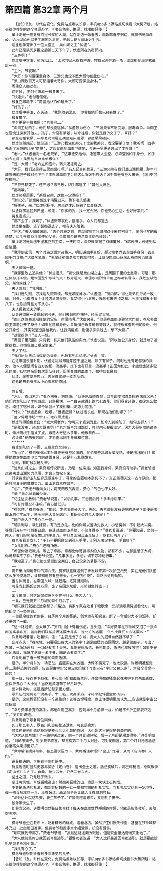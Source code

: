 # 第四篇 第32章 两个月
        【告知书友，时代在变化，免费站点难以长存，手机app多书源站点切换看书大势所趋，站长给你推荐的这个换源APP，听书音色多、换源、找书都好使！】
       巢山湖是一座足有百里长宽的大湖，站在湖边一眼看去，肉眼都看不到边，就仿佛是海洋般。这片湖泊也滋养了周围的居民，无数人是在湖上讨生活。
       这里也孕育出了一位大盗匪——巢山湖之主‘伏虚’。
       此时已是杀死房翀之后第二天下午了，伏虚所在的府邸内。
       “三游啊！”
       伏虚眼中含泪，悲伤无比, “上次你还来给我拜寿，你我兄弟醉酒一场，谁想那却是你我最后一别！”
       “主上，节哀啊。”
       “大哥！你可要保重身体，三游兄也定不愿大哥你如此伤心。”
       “巢山湖数百万人可都指着大哥你，大哥可要保重身体。”
       周围众人都劝慰。
       这时候, 老付也带着一孩童来了。
       “快磕头。”老付连催促。
       孩童立即跪下：“房邕给伏伯伯磕头了。”
       “好孩子。。”
       伏虚眼中垂泪，点头道, “我刚收到消息, 你爹娘他们都已经去世了。”
       孩童蒙了。
       老付更是不敢相信：“老爷他……”
       “血雨卫动的手，他们都没能逃掉。”伏虚颇为伤心，“三游兄弟不愿受辱，服毒自杀。血雨卫也没饶过房家其他人。孩子，你没有爹娘，从今往后，你就是我的义子了，可好？”
       孩童还在发呆，一旁老付则是让孩童磕头谢恩，孩童呆呆磕头。
       伏虚忽然站起，愤怒道：“三游乃我生死弟兄！谁杀我弟兄，我定要杀了他！我听闻，凶手先杀了三游的儿子‘房翀’，之后又逃到血雨卫驻地，今天一早更是逃出了丰叶城！”
       “老六。”伏虚看向一名老兄弟, “这事便交给你，速速带人去查，必须查出凶手身份, 凶手如今在哪！我要给三游兄弟报仇！”
       “是，大哥！”老六立即应命，转头迅速离去。
       “大哥，我们还是得三思而后行啊。”有人起身担忧道，“三游兄弟有我们巢山湖撑腰，那丰叶城哪来的胆子敢对他下手？丰叶城血雨卫为何这么听凶手的话？凶手怕是有些大来头，我们不可莽撞啊。”
       “三游兄都死了，还三思？再三思，凶手都逃了！”其他人反驳。
       “都闭嘴。”
       伏虚怒视周围，“杀我兄弟，这仇一定得报！”
       “谢义父。”孩童房邕这才清醒过来，跪下磕头感谢。
       “好孩子，来。”伏虚招招手，房邕这才起身到了伏虚身边。
       伏虚将房邕拉到怀里，说道：“你爹的仇，我一定会报。你也安心生活，也好好学武。”
       房邕连点头。
       “都下去了，我累了。”伏虚面带哀伤，摆摆手，众人们都退去。
       伏虚坐在那，连丫鬟都退去了，唯有夫人陪着。
       “阿伏。”夫人微微皱眉，“两个时辰之前，你就收到丰叶城那边传来的密信了，密信也写的很清楚，凶手是费总指挥使的父亲。杀房翀的是费总指挥使的妹妹。”
       巢山湖可是周围千里真正的主宰，一天时间，自然就掌握了详细情报，飞鸽传书，传递到伏虚这里。
       “我得到密信，两个时辰之后才召集人，明知道凶手身份，却又命老六去查凶手身份，去查凶手的位置。”伏虚叹息道，“就是给那位费老爷拖延时间，让他尽快逃出我巢山湖的势力范围啊。”
       夫人微微一怔。
       “我哪里敢去追杀他？”伏虚摇头，“都说我是巢山湖之主，是周围千里的土皇帝。可是，那位费总指挥使，是帝国整个东域的天！权势滔天，帝国东域所有血雨卫都听其号令，我敢去杀他父，杀他妹妹？”
       夫人叹息：“我明白。”
       “我们是乱贼，可我这乱贼首领，却是如履薄冰。”伏虚道，“对内部，得让兄弟们拧成一股绳。对外，也得够狠！让各方忌惮畏惧。我又得小心翼翼，唯恐惹来灭顶之祸。今年我都五十有八了，也愈加有些力不从心。”
       夫人握着丈夫的手。
       从普通盗匪一路崛起到今天，他们夫妇相互扶持，经历过太多。
       “而且这位费总指挥使的父亲，也很精明。”伏虚笑道，“他是在血雨卫驻地大门前，在众多血雨卫面前公开了身份！如果他隐藏身份，只悄悄告诉常统领等数人，我还很难查到他的身份。他公开身份……其实就是透露给我的，让我清醒点，别傻乎乎杀过去，惹下大祸。”
       “透露给你？”夫人一惊。
       “周围千里范围，只有我，有灭他们队伍的实力。”伏虚说道，“所以他公开身份，就是为了透露给我。他怕我做出糊涂事来。”
       夫人了然。
       “我们这位费总指挥使的父亲，也颇有些心机呢。”伏虚一笑。
       在这帝国没落时期，伏虚这乱贼却能掌控千里之地，除了有脑子，同时也是有足够强的武力。他本人便是闻名四方的超一流高手，麾下也有好些一流高手！正因为如此，才能做出诸多犯忌的事，抵抗住帝国数次军队征讨，周围各城的血雨卫，都得仰其鼻息！
       伏虚，是有足够实力，灭掉费家那一支车队的。
       这也是费老爷那么小心翼翼的原因。
       ……
       两日后。
       “大哥，查出来了。”老六跪着，懊恼道，“凶手队伍的首领，是帝国东域费总指挥使的父亲！他们的车队出了丰叶城后，赶路极快，一个白天就得赶路六七百里，他们昼夜赶路，都没怎么歇息。绕过了宿长城，如今早就出了我们巢山湖势力范围。”
       “什么？”伏虚起身，瞪眼，“昼夜赶路？绕过宿长城，那现在他们到哪了？”
       “至少得是徐昉一带了。”老六禀报道。
       伏虚气得脸色发白：“老六啊老六，你两天才查到消息。如今人到徐昉了，如何去抓人？”
       “是我没用，还请大哥责罚！”老六眼中含泪跪伏，可他内心却很淡定，因为大哥吩咐他追查时，伸出两根手指点了点。跟随大哥这么多年，他很明白……
       必须得‘花两天时间’，才能查出凶手身份和位置。
       ******
       费家车队绕了一圈，又继续向北前行。
       “妥当了。”费老爷刚出丰叶城还是有些紧张的，他怕那些乱贼头脑发热，硬是围堵他们！即便他故意在血雨卫大门前透露身份，还是担心乱贼发疯。
       乱贼，有时候就是乱来。
       “这巢山湖之主，果真如传说所言，乃是一位枭雄。知道我身份，果真没有动手。”费老爷远远逃离巢山湖势力范围，才真正放松下来。
       其实费家护卫队伍算是很豪华了，寻常的盗匪根本奈何不了。真正能覆灭这一支车队的，都是各地真正的豪雄势力。巢山湖自然在其中。
       “心兰。”费老爷看向女儿，两天两夜的奔波，费心兰气色也不太好。
       “爹。”费心兰看着父亲。
       “记住这次教训。”费老爷说道，“以后凡事，三思而后行！多考虑后果。”
       “可有时候忍不住嘛。”费心兰低头。
       “得忍住。”费老爷道，“能忍，才代表你长大了。先忍，再考虑有没有更好的法子？即便是表面上忍住不出手，暗地里派人灭他满门。都比你公开杀人要好！”
       “暗中派人？”费心兰一怔。
       “暗杀刺杀，栽赃嫁祸，有的是办法。比如你可以当场先救人，小惩房翀，不引起大冲突。等我们离开丰叶城数日后，在通过血雨卫杀他，不简单得多？”费老爷说道，“你要知道，之前一两天，我们的命是在巢山湖手里的。幸好巢山湖之主忍住了，放我们离开了。”
       费老爷看着女儿：“千万不要把命交到别人手里，让别人决定生死，明白吗？”
       “女儿明白。”费心兰若有所思。
       “希望你吸取教训。等去了帝都，帝都比你哥强得多的人物，都有不少，在那里惹了大祸，你哥都救不了你。”费老爷说道，“凡事多思，多想，切不可冲动行事。”
       “我知道了。”费心兰也感觉到这两日，自己父亲的紧张不安。
       ……
       离开巢山湖地带后的第六天，费家队伍就遇到了出发以来第一次护卫战死，实在是他们队伍这么多神俊马匹，谁都知道颇有些来头，也一定很‘肥’，自然会遇到劫掠。
       当总体而言，在帝国东域一路赶路，还算挺顺利。
       可是当赶路超过两万里，出了帝国东域后，形势就急转直下！
       ……
       出了东域，各方凶悍盗匪可不在乎什么‘费大人’了。
       一晃，已是离开兰月城的两个月后了。
       “明天我们就能抵达帝都了。”路边，费家车队在吃着干粮歇息，邱彤满眼期待遥看北方，可她却少了一条左臂。
       一個挺冷峻的女剑客，经历两个月的厮杀，剑术也有所蜕变。断了一臂后实力不但没降，却还要强了一截。
       “这一路过来，也太难了。”罗百川脸上有着伤疤，摇头道，“幸好费家在铁钟城又招了一批血雨卫高手补充，否则我们队伍折损还要大得多。这北方的盗匪……怎么比我们东方还要凶？”
       许景明喝着酒，吃着饼，道：“主要是出了东域，费大人的威慑自然就不够了！”
       邱彤点头：“在东域，只要报出费大人的名字！越是凶猛的盗匪团伙，越是给面子。可出了东域，一场场恶战！一场场劫掠！景兄，我倒是佩服你，长枪能耍，盾法也那般厉害！如果不是你的盾牌，我就不是断一条手臂，而是命都没了。”
       许景明看了看一旁放着的两面盾牌。
       是的，半个月前的一场恶战，盗匪实在太凶猛，太悍不畏死了，也太狡猾。许景明甚至觉得……那群恐怖的盗匪，应该是由宇宙公民玩家组成！可能只有‘宇宙公民玩家’，才会全员悍不畏死！
       那一战，接连护卫战死，费心兰小姐都面临危险，许景明都选择拿起死去护卫的两面盾牌，去保护费心兰大小姐！当然也顺道帮了邱彤妹子。
       面对群攻时，还是盾牌防起来更方便。
       最终在战死两名一流高手、十二名二流高手后，才将来犯悍匪全部击杀。
       是的，这些悍匪们没有一个逃跑的！这等凶悍程度，也让许景明更加认为……应该就是宇宙公民玩家！
       “幸亏费家补充的高手，都是血雨卫高手！否则半个月前那一战，怕是不少护卫都要吓逃了。”罗百川说道。
       许景明看了眼着两位同伴。
       死了那么多人，罗百川和邱彤都还活着，可真是命大。
       可能也是他们俩贴身跟随费心兰大小姐的原因，大小姐这里是保护最森严的。
       “这次从兰月城了个一路护送过来，前一个月比较轻松，后一个月却是艰难得多。”许景明暗道，“对邱彤妹子，对罗兄弟而言，都觉得第二个月太艰险。可对我而言，第二个月对枪法盾法的磨砺效果却更好。”
       “我的盾法提升颇多，甚至围攻压力下，我的盾法都悟出‘垒土’之道，从而《定山卷》入门。”
       道是相通的，可用到不同兵器中。
       施展盾法时显然更容易契合《定山卷》，悟出垒土之道。盾法突破后，再去练枪法，也就很快《定山卷》入门了。自此，枪法五卷，已然三卷入门。
       垒土之道，乃是起于微末。
       垒土可筑城，可成巍峨高山！然而再巍峨的山，也是一块块土石构成。
       不管是盾法和枪法，都需将招数的一丝一毫都完成的扎扎实实，当扎扎实实达到一定境界，每一招自然浑然一体，没有破绽。盾法防护也让敌人没有漏洞可钻。
       “渺渺估计就这几天，要生孩子了。”许景明吃着东西，又想到了妻子。
       黎渺渺快生了。
       即将当父亲，许景明自然每日都牵挂！每天在血雨世界睡眠的时候，他都是智能挂机，去陪黎渺渺。
       ……
       费老爷也坐在软布上，吃着精致的糕点，遥看北方。虽然护卫们损失惨重，甚至在铁钟城都补充过一批血雨卫高手。但费老爷和费家大小姐受惊，却没有受伤。
       “明天就到帝都了。”费老爷感慨，“虽然这路途颇为艰险，但能安全抵达就谢天谢地了。”
       “大人他前些时日就回到帝都述职。”银发老者说道，“大人选择最近回帝都述职，就是要能趁机见见老爷和小姐。”
       “我儿有心了。”
       费老爷也很期待看到多年未见的儿子。
       【告知书友，时代在变化，免费站点难以长存，手机app多书源站点切换看书大势所趋，站长给你推荐的这个换源APP，听书音色多、换源、找书都好使！】
